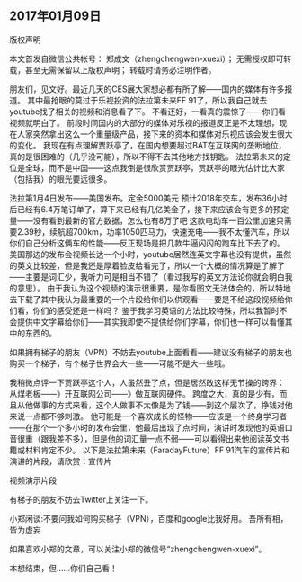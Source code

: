 2017年01月09日
----

版权声明

本文首发自微信公共帐号： 郑成文（zhengchengwen-xuexi）；
无需授权即可转载，甚至无需保留以上版权声明；
转载时请务必注明作者。


朋友们，见文好。
​最近几天的CES展大家想必都有所了解——国内的媒体有许多报道。
其中最抢眼的莫过于乐视投资的法拉第未来FF 91了，所以我自己就去youtube找了相关的视频和消息看了下。
不看还好，一看真的震惊了——你们看视频就明白了。
前段时间国内的大部分的媒体对乐视的报道反正是不太理想，现在人家突然拿出这么一个重量级产品，接下来的资本和媒体对乐视应该会发生很大的变化。
我现在有点理解贾跃亭了，在国内想要超过BAT在互联网的垄断地位，真的是很困难的（几乎没可能），所以不得不去其他地方找钥匙。
法拉第未来的定位是全球，而不是中国——这点我倒是很欣赏贾跃亭，贾跃亭的眼光估计比大家（包括我）的眼光要远很多。



法拉第1月4日发布——美国发布。定金5000美元 预计2018年交车，发布36小时后已经有6.4万笔订单了，算下来已经有几亿美金了，接下来应该会有更多的预定量——没有看到最新的官方数据，怎么也有8万了吧
这款电动车一百公里加速只需要2.39秒，续航超700km，功率1050匹马力，快速充电——我不太懂汽车，所以你们自己分析这俩车的性能——反正现场是把几款牛逼闪闪的跑车比下去了的。
美国那边的发布会视频长达一个小时，youtube居然连英文字幕也没有提供，虽然的英文比较差，但是我还是厚着脸皮给看完了，所以一个大概的情况算是了解了——主要是词汇少，我听力可是相当不错了（看过我写的英文方法论你就会明白我的意思）。
由于我认为这个视频的演示很重要，是你看图文无法体会的，所以特地去下载了其中我认为最重要的一个片段给你们以供观看——要是不给这段视频给你们看，你们的感受还是一样吗？
鉴于我学习英语的方法比较特殊，所以我暂时不会提供中文字幕给你们——其实我即使不提供给你们字幕，你们也一样可以看懂其中的东西的。

如果拥有梯子的朋友（VPN）不妨去youtube上面看看——建议没有梯子的朋友也购买一个梯子，有个梯子世界会大一些——可能不是大一些哦。


我稍微点评一下贾跃亭这个人，人虽然丑了点，但是居然敢这样无节操的跨界：
从煤老板——》开互联网公司——》做互联网硬件。
跨度之大，真的是少有，而且从他做事的方式来看，这个人做事不太像是为了钱——到这个层次了，挣钱对他来说一点都不够刺激。
他可能是一个喜欢成长的怪物——应该是一个终身学习者——在那个一个多小时的发布会里，他最后出现了点时间，演讲时发现他的英语口音很重（跟我差不多），但是他的词汇量一点不弱——可以看得出来他阅读英文书籍或材料肯定不少。
以下是法拉第未来（FaradayFuture）FF 91汽车的宣传片和演讲的片段，请欣赏：宣传片


视频演示片段


有梯子的朋友不妨去Twitter上关注一下。




小郑闲谈:不要问我如何购买梯子（VPN），百度和google比我好用。
吾所有相，皆为虚妄



如果喜欢小郑的文章，可以关注小郑的微信号“zhengchengwen-xuexi”。



本想结束，但……你们自己看！










